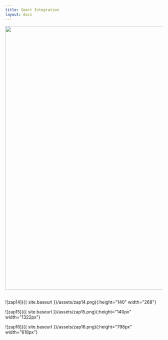 ```yaml
---
title: Smart Integration
layout: docs
---
```


<img class="img-responsive docs-img" src="{{ site.baseurl }}/assets/zap1.png" height="842px" width="594px" alt="">
<img class="img-responsive docs-img" src="{{ site.baseurl }}/assets/zap2.png" alt="">
<img class="img-responsive docs-img" src="{{ site.baseurl }}/assets/zap3.png" alt="">
<img class="img-responsive docs-img" src="{{ site.baseurl }}/assets/zap4.png" alt="">
<img class="img-responsive docs-img" src="{{ site.baseurl }}/assets/zap5.png" alt="">
<img class="img-responsive docs-img" src="{{ site.baseurl }}/assets/zap6.png" alt="">
<img class="img-responsive docs-img" src="{{ site.baseurl }}/assets/zap7.png" alt="">
<img class="img-responsive docs-img" src="{{ site.baseurl }}/assets/zap8.png" alt="">
<img class="img-responsive docs-img" src="{{ site.baseurl }}/assets/zap9.png" alt="">
<img class="img-responsive docs-img" src="{{ site.baseurl }}/assets/zap10.png" alt="">
<img class="img-responsive docs-img" src="{{ site.baseurl }}/assets/zap11.png" alt="">
<img class="img-responsive docs-img" src="{{ site.baseurl }}/assets/zap12.png" alt="">
<img class="img-responsive docs-img" src="{{ site.baseurl }}/assets/zap13.png" alt="">

![zap14]({{ site.baseurl }}/assets/zap14.png){:height="140" width="268"}

![zap15]({{ site.baseurl }}/assets/zap15.png){:height="140px" width="1322px"}

![zap16]({{ site.baseurl }}/assets/zap16.png){:height="798px" width="618px"}

<img class="img-responsive docs-img" src="{{ site.baseurl }}/assets/zap17.png" alt="">
<img class="img-responsive docs-img" src="{{ site.baseurl }}/assets/zap18.png" alt="">


